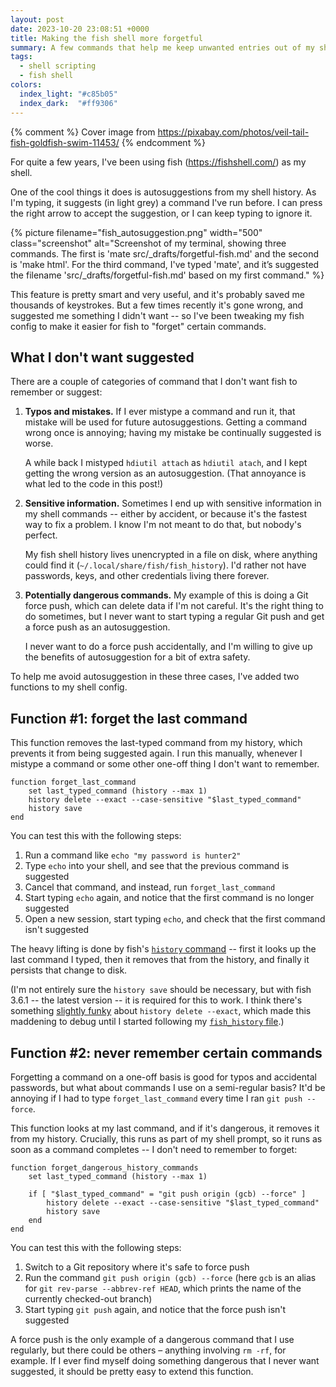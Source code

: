 ```yaml
---
layout: post
date: 2023-10-20 23:08:51 +0000
title: Making the fish shell more forgetful
summary: A few commands that help me keep unwanted entries out of my shell’s autocomplete.
tags:
  - shell scripting
  - fish shell
colors:
  index_light: "#c85b05"
  index_dark:  "#ff9306"
---
```


{% comment %}
  Cover image from https://pixabay.com/photos/veil-tail-fish-goldfish-swim-11453/
{% endcomment %}

For quite a few years, I've been using fish (<https://fishshell.com/>) as my shell.

One of the cool things it does is autosuggestions from my shell history.
As I'm typing, it suggests (in light grey) a command I've run before.
I can press the right arrow to accept the suggestion, or I can keep typing to ignore it.

{%
  picture
  filename="fish_autosuggestion.png"
  width="500"
  class="screenshot"
  alt="Screenshot of my terminal, showing three commands. The first is 'mate src/_drafts/forgetful-fish.md' and the second is 'make html'. For the third command, I've typed 'mate', and it’s suggested the filename 'src/_drafts/forgetful-fish.md' based on my first command."
%}

This feature is pretty smart and very useful, and it's probably saved me thousands of keystrokes.
But a few times recently it's gone wrong, and suggested me something I didn't want -- so I've been tweaking my fish config to make it easier for fish to "forget" certain commands.

## What I don't want suggested

There are a couple of categories of command that I don't want fish to remember or suggest:

1.  **Typos and mistakes.**
    If I ever mistype a command and run it, that mistake will be used for future autosuggestions.
    Getting a command wrong once is annoying; having my mistake be continually suggested is worse.
    
    A while back I mistyped `hdiutil attach` as `hdiutil atach`, and I kept getting the wrong version as an autosuggestion.
    (That annoyance is what led to the code in this post!)

2.  **Sensitive information.**
    Sometimes I end up with sensitive information in my shell commands -- either by accident, or because it's the fastest way to fix a problem.
    I know I'm not meant to do that, but nobody's perfect.
    
    My fish shell history lives unencrypted in a file on disk, where anything could find it (`~/.local/share/fish/fish_history`).
    I'd rather not have passwords, keys, and other credentials living there forever.

3.  **Potentially dangerous commands.**
    My example of this is doing a Git force push, which can delete data if I'm not careful.
    It's the right thing to do sometimes, but I never want to start typing a regular Git push and get a force push as an autosuggestion.
    
    I never want to do a force push accidentally, and I'm willing to give up the benefits of autosuggestion for a bit of extra safety.

To help me avoid autosuggestion in these three cases, I've added two functions to my shell config.

## Function #1: forget the last command

This function removes the last-typed command from my history, which prevents it from being suggested again.
I run this manually, whenever I mistype a command or some other one-off thing I don't want to remember.

```shell
function forget_last_command
    set last_typed_command (history --max 1)
    history delete --exact --case-sensitive "$last_typed_command"
    history save
end
```

You can test this with the following steps:

1.  Run a command like `echo "my password is hunter2"`
2.  Type `echo` into your shell, and see that the previous command is suggested
3.  Cancel that command, and instead, run `forget_last_command`
4.  Start typing `echo` again, and notice that the first command is no longer suggested
5.  Open a new session, start typing `echo`, and check that the first command isn't suggested

The heavy lifting is done by fish's [`history` command][history] -- first it looks up the last command I typed, then it removes that from the history, and finally it persists that change to disk.

(I'm not entirely sure the `history save` should be necessary, but with fish 3.6.1 -- the latest version -- it is required for this to work.
I think there's something [slightly funky][bug_10066] about `history delete --exact`, which made this maddening to debug until I started following my [`fish_history` file][file].)

[history]: https://fishshell.com/docs/current/cmds/history.html
[bug_10066]: https://github.com/fish-shell/fish-shell/issues/10066
[file]: https://fishshell.com/docs/current/cmds/history.html#customizing-the-name-of-the-history-file

## Function #2: never remember certain commands

Forgetting a command on a one-off basis is good for typos and accidental passwords, but what about commands I use on a semi-regular basis?
It'd be annoying if I had to type `forget_last_command` every time I ran `git push --force`.

This function looks at my last command, and if it's dangerous, it removes it from my history.
Crucially, this runs as part of my shell prompt, so it runs as soon as a command completes -- I don't need to remember to forget:

```shell
function forget_dangerous_history_commands
    set last_typed_command (history --max 1)

    if [ "$last_typed_command" = "git push origin (gcb) --force" ]
        history delete --exact --case-sensitive "$last_typed_command"
        history save
    end
end
```

You can test this with the following steps:

1.  Switch to a Git repository where it's safe to force push
2.  Run the command `git push origin (gcb) --force` (here `gcb` is an alias for `git rev-parse --abbrev-ref HEAD`, which prints the name of the currently checked-out branch)
3.  Start typing `git push` again, and notice that the force push isn't suggested

A force push is the only example of a dangerous command that I use regularly, but there could be others – anything involving `rm -rf`, for example.
If I ever find myself doing something dangerous that I never want suggested, it should be pretty easy to extend this function.
